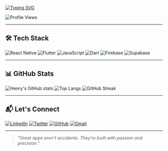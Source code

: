 <!-- Typing animation -->
[![Typing SVG](https://readme-typing-svg.herokuapp.com?font=Fira+Code&size=22&pause=1000&color=00C853&width=600&lines=Hi+there+%F0%9F%91%8B%2C+I'm+Ugochukwu+Dike;Senior+Mobile+Developer;React+Native+%7C+Flutter+%7C+Node.js;Building+apps+that+scale)](https://git.io/typing-svg)

<!-- Visitor counter -->
![Profile Views](https://komarev.com/ghpvc/?username=henrydykee&label=Profile%20Views&color=0e75b6&style=flat)

---

## 🛠 Tech Stack
![React Native](https://img.shields.io/badge/React%20Native-20232A?style=for-the-badge&logo=react&logoColor=61DAFB)
![Flutter](https://img.shields.io/badge/Flutter-02569B?style=for-the-badge&logo=flutter&logoColor=white)
![JavaScript](https://img.shields.io/badge/JavaScript-FFD43B?style=for-the-badge&logo=javascript&logoColor=black)
![Dart](https://img.shields.io/badge/Dart-0175C2?style=for-the-badge&logo=dart&logoColor=white)
![Firebase](https://img.shields.io/badge/Firebase-FFCA28?style=for-the-badge&logo=firebase&logoColor=black)
![Supabase](https://img.shields.io/badge/Supabase-3ECF8E?style=for-the-badge&logo=supabase&logoColor=white)

---

## 📊 GitHub Stats
![Henry's GitHub stats](https://github-readme-stats.vercel.app/api?username=henrydykee&show_icons=true&theme=tokyonight)
![Top Langs](https://github-readme-stats.vercel.app/api/top-langs/?username=henrydykee&layout=compact&theme=tokyonight)
![GitHub Streak](https://github-readme-streak-stats.herokuapp.com/?user=henrydykee&theme=tokyonight)

---

## 📬 Let's Connect
[![LinkedIn](https://img.shields.io/badge/LinkedIn-0077B5?style=for-the-badge&logo=linkedin&logoColor=white)](https://www.linkedin.com/in/ugochukwu-dike-33027b175)
[![Twitter](https://img.shields.io/badge/Twitter-1DA1F2?style=for-the-badge&logo=twitter&logoColor=white)](https://twitter.com/henry_dykee)
[![GitHub](https://img.shields.io/badge/GitHub-171515?style=for-the-badge&logo=github&logoColor=white)](https://github.com/henrydykee)
[![Gmail](https://img.shields.io/badge/Email-D14836?style=for-the-badge&logo=gmail&logoColor=white)](mailto:dykeehenry@gmail.com)

---

> _"Great apps aren’t accidents. They’re built with passion and precision."_

